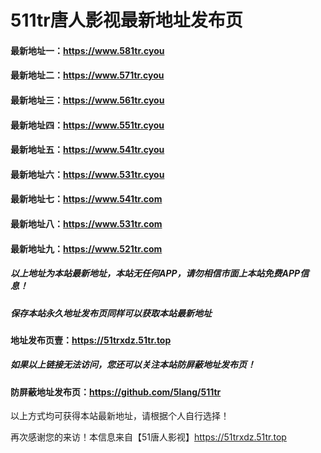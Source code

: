 # 511tr唐人影视最新地址发布页
#### 最新地址一：https://www.581tr.cyou
#### 最新地址二：https://www.571tr.cyou
#### 最新地址三：https://www.561tr.cyou
#### 最新地址四：https://www.551tr.cyou
#### 最新地址五：https://www.541tr.cyou
#### 最新地址六：https://www.531tr.cyou
#### 最新地址七：https://www.541tr.com
#### 最新地址八：https://www.531tr.com
#### 最新地址九：https://www.521tr.com
##### 以上地址为本站最新地址，本站无任何APP，请勿相信市面上本站免费APP信息！
##### 保存本站永久地址发布页同样可以获取本站最新地址
#### 地址发布页壹：https://51trxdz.51tr.top

##### 如果以上链接无法访问，您还可以关注本站防屏蔽地址发布页！
#### 防屏蔽地址发布页：https://github.com/5lang/511tr

以上方式均可获得本站最新地址，请根据个人自行选择！

再次感谢您的来访！本信息来自【51唐人影视】https://51trxdz.51tr.top
